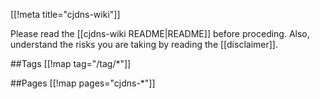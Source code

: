 [[!meta title="cjdns-wiki"]]

Please read the [[cjdns-wiki README|README]] before proceding.  Also, understand the risks you are taking by reading the [[disclaimer]].

##Tags
[[!map tag="/tag/*"]]

##Pages
[[!map pages="cjdns-*"]]
